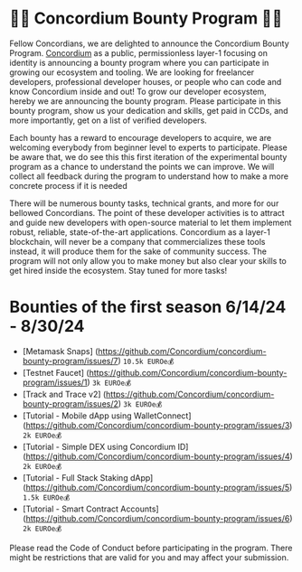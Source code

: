 # 🎉🎉 Concordium Bounty Program 🎉🎉

Fellow Concordians, we are delighted to announce the Concordium Bounty Program. [Concordium](https://github.com/Concordium) as a public, permissionless layer-1 focusing on identity is announcing a bounty program where you can participate in growing our ecosystem and tooling. We are looking for freelancer developers, professional developer houses, or people who can code and know Concordium inside and out! To grow our developer ecosystem, hereby we are announcing the bounty program. Please participate in this bounty program, show us your dedication and skills, get paid in CCDs, and more importantly, get on a list of verified developers. 

Each bounty has a reward to encourage developers to acquire, we are welcoming everybody from beginner level to experts to participate. Please be aware that, we do see this this first iteration of the experimental bounty program as a chance to understand the points we can improve. We will collect all feedback during the program to understand how to make a more concrete process if it is needed

There will be numerous bounty tasks, technical grants, and more for our bellowed Concordians. The point of these developer activities is to attract and guide new developers with open-source material to let them implement robust, reliable, state-of-the-art applications. Concordium as a layer-1 blockchain, will never be a company that commercializes these tools instead, it will produce them for the sake of community success. The program will not only allow you to make money but also clear your skills to get hired inside the ecosystem. Stay tuned for more tasks!

# Bounties of the first season 6/14/24 - 8/30/24 
 
- [Metamask Snaps] (https://github.com/Concordium/concordium-bounty-program/issues/7) `10.5k EUROe💰`
- [Testnet Faucet] (https://github.com/Concordium/concordium-bounty-program/issues/1) `3k EUROe💰`
- [Track and Trace v2] (https://github.com/Concordium/concordium-bounty-program/issues/2) `3k EUROe💰`
- [Tutorial - Mobile dApp using WalletConnect] (https://github.com/Concordium/concordium-bounty-program/issues/3) `2k EUROe💰`
- [Tutorial - Simple DEX using Concordium ID] (https://github.com/Concordium/concordium-bounty-program/issues/4) `2k EUROe💰`
- [Tutorial - Full Stack Staking dApp] (https://github.com/Concordium/concordium-bounty-program/issues/5) `1.5k EUROe💰`
- [Tutorial - Smart Contract Accounts] (https://github.com/Concordium/concordium-bounty-program/issues/6) `2k EUROe💰`


Please read the Code of Conduct before participating in the program. There might be restrictions that are valid for you and may affect your submission. 

